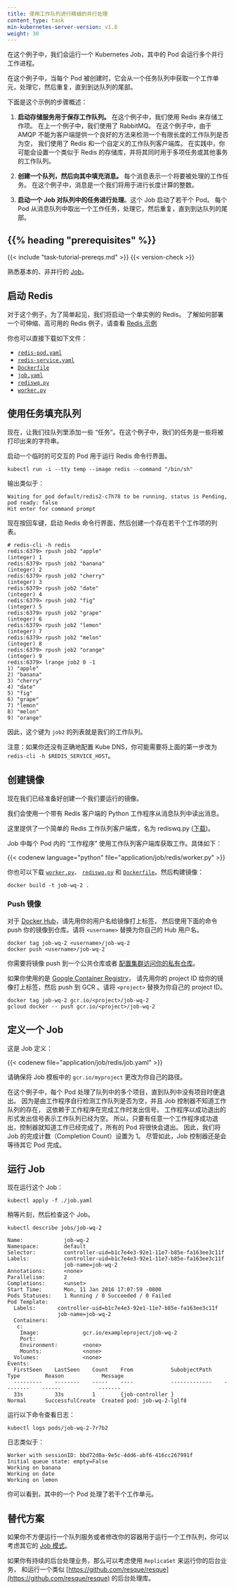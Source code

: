 ```yaml
---
title: 使用工作队列进行精细的并行处理
content_type: task
min-kubernetes-server-version: v1.8
weight: 30
---
```

<!--
title: Fine Parallel Processing Using a Work Queue
content_type: task
weight: 30
min-kubernetes-server-version: v1.8
-->

<!-- overview -->

<!--
In this example, we will run a Kubernetes Job with multiple parallel
worker processes in a given pod.
-->
在这个例子中，我们会运行一个 Kubernetes Job，其中的 Pod 会运行多个并行工作进程。

<!--
In this example, as each pod is created, it picks up one unit of work
from a task queue, processes it, and repeats until the end of the queue is reached.

Here is an overview of the steps in this example:
-->
在这个例子中，当每个 Pod 被创建时，它会从一个任务队列中获取一个工作单元，处理它，然后重复，直到到达队列的尾部。

下面是这个示例的步骤概述：

<!--
1. **Start a storage service to hold the work queue.**  In this example, we use Redis to store
  our work items.  In the previous example, we used RabbitMQ.  In this example, we use Redis and
  a custom work-queue client library because AMQP does not provide a good way for clients to
  detect when a finite-length work queue is empty.  In practice you would set up a store such
  as Redis once and reuse it for the work queues of many jobs, and other things.
-->

1. **启动存储服务用于保存工作队列。** 在这个例子中，我们使用 Redis 来存储工作项。
   在上一个例子中，我们使用了 RabbitMQ。
   在这个例子中，由于 AMQP 不能为客户端提供一个良好的方法来检测一个有限长度的工作队列是否为空，
   我们使用了 Redis 和一个自定义的工作队列客户端库。
   在实践中，你可能会设置一个类似于 Redis 的存储库，并将其同时用于多项任务或其他事务的工作队列。

<!--
1. **Create a queue, and fill it with messages.**  Each message represents one task to be done.  In
   this example, a message is an integer that we will do a lengthy computation on.
-->
2. **创建一个队列，然后向其中填充消息。** 每个消息表示一个将要被处理的工作任务。
   在这个例子中，消息是一个我们将用于进行长度计算的整数。

<!--
1. **Start a Job that works on tasks from the queue**.  The Job starts several pods.  Each pod takes
  one task from the message queue, processes it, and repeats until the end of the queue is reached.
-->
3. **启动一个 Job 对队列中的任务进行处理**。这个 Job 启动了若干个 Pod。
   每个 Pod 从消息队列中取出一个工作任务，处理它，然后重复，直到到达队列的尾部。

## {{% heading "prerequisites" %}}

{{< include "task-tutorial-prereqs.md" >}} {{< version-check >}}

<!--
Be familiar with the basic,
non-parallel, use of [Job](/docs/concepts/workloads/controllers/job/).
-->
熟悉基本的、非并行的 [Job](/zh-cn/docs/concepts/workloads/controllers/job/)。

<!-- steps -->

<!--
## Starting Redis

For this example, for simplicity, we will start a single instance of Redis.
See the [Redis Example](https://github.com/kubernetes/examples/tree/master/guestbook) for an example
of deploying Redis scalably and redundantly.
-->
## 启动 Redis

对于这个例子，为了简单起见，我们将启动一个单实例的 Redis。
了解如何部署一个可伸缩、高可用的 Redis 例子，请查看
[Redis 示例](https://github.com/kubernetes/examples/tree/master/guestbook)

<!--
You could also download the following files directly:
-->
你也可以直接下载如下文件：

- [`redis-pod.yaml`](/examples/application/job/redis/redis-pod.yaml)
- [`redis-service.yaml`](/examples/application/job/redis/redis-service.yaml)
- [`Dockerfile`](/examples/application/job/redis/Dockerfile)
- [`job.yaml`](/examples/application/job/redis/job.yaml)
- [`rediswq.py`](/examples/application/job/redis/rediswq.py)
- [`worker.py`](/examples/application/job/redis/worker.py)

<!--
## Filling the Queue with tasks

Now let's fill the queue with some "tasks".  In our example, our tasks are strings to be
printed.

Start a temporary interactive pod for running the Redis CLI.
-->
## 使用任务填充队列

现在，让我们往队列里添加一些 “任务”。在这个例子中，我们的任务是一些将被打印出来的字符串。

启动一个临时的可交互的 Pod 用于运行 Redis 命令行界面。

```shell
kubectl run -i --tty temp --image redis --command "/bin/sh"
```

输出类似于：
```
Waiting for pod default/redis2-c7h78 to be running, status is Pending, pod ready: false
Hit enter for command prompt
```

<!--
Now hit enter, start the redis CLI, and create a list with some work items in it.
-->
现在按回车键，启动 Redis 命令行界面，然后创建一个存在若干个工作项的列表。

```shell
# redis-cli -h redis
redis:6379> rpush job2 "apple"
(integer) 1
redis:6379> rpush job2 "banana"
(integer) 2
redis:6379> rpush job2 "cherry"
(integer) 3
redis:6379> rpush job2 "date"
(integer) 4
redis:6379> rpush job2 "fig"
(integer) 5
redis:6379> rpush job2 "grape"
(integer) 6
redis:6379> rpush job2 "lemon"
(integer) 7
redis:6379> rpush job2 "melon"
(integer) 8
redis:6379> rpush job2 "orange"
(integer) 9
redis:6379> lrange job2 0 -1
1) "apple"
2) "banana"
3) "cherry"
4) "date"
5) "fig"
6) "grape"
7) "lemon"
8) "melon"
9) "orange"
```

<!--
So, the list with key `job2` will be our work queue.
-->
因此，这个键为 `job2` 的列表就是我们的工作队列。

<!--
Note: if you do not have Kube DNS set up correctly, you may need to change
the first step of the above block to `redis-cli -h $REDIS_SERVICE_HOST`.
-->
注意：如果你还没有正确地配置 Kube DNS，你可能需要将上面的第一步改为
`redis-cli -h $REDIS_SERVICE_HOST`。

<!--
## Create an Image

Now we are ready to create an image that we will run.

We will use a python worker program with a redis client to read
the messages from the message queue.

A simple Redis work queue client library is provided,
called rediswq.py ([Download](/examples/application/job/redis/rediswq.py)).
-->
## 创建镜像

现在我们已经准备好创建一个我们要运行的镜像。

我们会使用一个带有 Redis 客户端的 Python 工作程序从消息队列中读出消息。

这里提供了一个简单的 Redis 工作队列客户端库，名为 rediswq.py ([下载](/examples/application/job/redis/rediswq.py))。

<!--
The "worker" program in each Pod of the Job uses the work queue
client library to get work.  Here it is:
-->
Job 中每个 Pod 内的 “工作程序” 使用工作队列客户端库获取工作。具体如下：

{{< codenew language="python" file="application/job/redis/worker.py" >}}

<!--
You could download [`worker.py`](/examples/application/job/redis/worker.py), [`rediswq.py`](/examples/application/job/redis/rediswq.py), and [`Dockerfile`](/examples/application/job/redis/Dockerfile)
using above links. Then build the image:
-->
你也可以下载 [`worker.py`](/examples/application/job/redis/worker.py)、
[`rediswq.py`](/examples/application/job/redis/rediswq.py) 和
[`Dockerfile`](/examples/application/job/redis/Dockerfile)。然后构建镜像：

```shell
docker build -t job-wq-2 .
```

<!--
### Push the image

For the [Docker Hub](https://hub.docker.com/), tag your app image with
your username and push to the Hub with the below commands. Replace
`<username>` with your Hub username.
-->
### Push 镜像

对于 [Docker Hub](https://hub.docker.com/)，请先用你的用户名给镜像打上标签，
然后使用下面的命令 push 你的镜像到仓库。请将 `<username>` 替换为你自己的 Hub 用户名。

```shell
docker tag job-wq-2 <username>/job-wq-2
docker push <username>/job-wq-2
```

<!--
You need to push to a public repository or [configure your cluster to be able to access
your private repository](/docs/concepts/containers/images/).
-->
你需要将镜像 push 到一个公共仓库或者
[配置集群访问你的私有仓库](/zh-cn/docs/concepts/containers/images/)。

<!--
If you are using [Google Container
Registry](https://cloud.google.com/tools/container-registry/), tag
your app image with your project ID, and push to GCR. Replace
`<project>` with your project ID.
-->
如果你使用的是 [Google Container Registry](https://cloud.google.com/tools/container-registry/)，
请先用你的 project ID 给你的镜像打上标签，然后 push 到 GCR 。请将 `<project>` 替换为你自己的 project ID。

```shell
docker tag job-wq-2 gcr.io/<project>/job-wq-2
gcloud docker -- push gcr.io/<project>/job-wq-2
```

<!--
## Defining a Job

Here is the job definition:
-->
## 定义一个 Job

这是 Job 定义：

{{< codenew file="application/job/redis/job.yaml" >}}

<!--
Be sure to edit the job template to
change `gcr.io/myproject` to your own path.
-->
请确保将 Job 模板中的 `gcr.io/myproject` 更改为你自己的路径。

<!--
In this example, each pod works on several items from the queue and then exits when there are no more items.
Since the workers themselves detect when the workqueue is empty, and the Job controller does not
know about the workqueue, it relies on the workers to signal when they are done working.
The workers signal that the queue is empty by exiting with success.  So, as soon as any worker
exits with success, the controller knows the work is done, and the Pods will exit soon.
So, we set the completion count of the Job to 1.  The job controller will wait for the other pods to complete
too.
-->
在这个例子中，每个 Pod 处理了队列中的多个项目，直到队列中没有项目时便退出。
因为是由工作程序自行检测工作队列是否为空，并且 Job 控制器不知道工作队列的存在，
这依赖于工作程序在完成工作时发出信号。
工作程序以成功退出的形式发出信号表示工作队列已经为空。
所以，只要有任意一个工作程序成功退出，控制器就知道工作已经完成了，所有的 Pod 将很快会退出。
因此，我们将 Job 的完成计数（Completion Count）设置为 1。
尽管如此，Job 控制器还是会等待其它 Pod 完成。

<!--
## Running the Job

So, now run the Job:
-->
## 运行 Job

现在运行这个 Job：

```shell
kubectl apply -f ./job.yaml
```

<!--
Now wait a bit, then check on the job.
-->
稍等片刻，然后检查这个 Job。

```shell
kubectl describe jobs/job-wq-2
```

```
Name:             job-wq-2
Namespace:        default
Selector:         controller-uid=b1c7e4e3-92e1-11e7-b85e-fa163ee3c11f
Labels:           controller-uid=b1c7e4e3-92e1-11e7-b85e-fa163ee3c11f
                  job-name=job-wq-2
Annotations:      <none>
Parallelism:      2
Completions:      <unset>
Start Time:       Mon, 11 Jan 2016 17:07:59 -0800
Pods Statuses:    1 Running / 0 Succeeded / 0 Failed
Pod Template:
  Labels:       controller-uid=b1c7e4e3-92e1-11e7-b85e-fa163ee3c11f
                job-name=job-wq-2
  Containers:
   c:
    Image:              gcr.io/exampleproject/job-wq-2
    Port:
    Environment:        <none>
    Mounts:             <none>
  Volumes:              <none>
Events:
  FirstSeen    LastSeen    Count    From            SubobjectPath    Type        Reason            Message
  ---------    --------    -----    ----            -------------    --------    ------            -------
  33s          33s         1        {job-controller }                Normal      SuccessfulCreate  Created pod: job-wq-2-lglf8
```

运行以下命令查看日志：

```shell
kubectl logs pods/job-wq-2-7r7b2
```

日志类似于：
```
Worker with sessionID: bbd72d0a-9e5c-4dd6-abf6-416cc267991f
Initial queue state: empty=False
Working on banana
Working on date
Working on lemon
```

<!--
As you can see, one of our pods worked on several work units.
-->
你可以看到，其中的一个 Pod 处理了若干个工作单元。

<!-- discussion -->

<!--
## Alternatives
-->
## 替代方案

<!--
If running a queue service or modifying your containers to use a work queue is inconvenient, you may
want to consider one of the other [job patterns](/docs/concepts/jobs/run-to-completion-finite-workloads/#job-patterns).
-->
如果你不方便运行一个队列服务或者修改你的容器用于运行一个工作队列，你可以考虑其它的
[Job 模式](/zh-cn/docs/concepts/workloads/controllers/job/#job-patterns)。

<!--
If you have a continuous stream of background processing work to run, then
consider running your background workers with a `ReplicaSet` instead,
and consider running a background processing library such as
[https://github.com/resque/resque](https://github.com/resque/resque).
-->
如果你有持续的后台处理业务，那么可以考虑使用 `ReplicaSet` 来运行你的后台业务，
和运行一个类似 [https://github.com/resque/resque](https://github.com/resque/resque)
的后台处理库。
